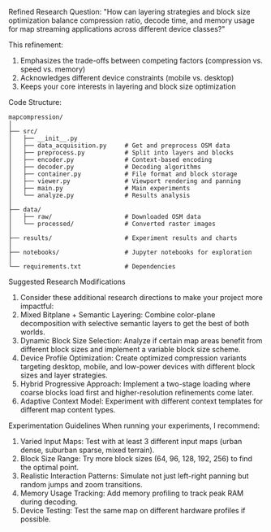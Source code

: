 Refined Research Question: "How can layering strategies and block size optimization balance compression ratio, decode time, and memory usage for map streaming applications across different device classes?"

This refinement:
1. Emphasizes the trade-offs between competing factors (compression vs. speed vs. memory)
2. Acknowledges different device constraints (mobile vs. desktop)
3. Keeps your core interests in layering and block size optimization

Code Structure:
```
mapcompression/
│
├── src/
│   ├── __init__.py
│   ├── data_acquisition.py     # Get and preprocess OSM data
│   ├── preprocess.py           # Split into layers and blocks
│   ├── encoder.py              # Context-based encoding
│   ├── decoder.py              # Decoding algorithms
│   ├── container.py            # File format and block storage
│   ├── viewer.py               # Viewport rendering and panning
│   ├── main.py                 # Main experiments
│   └── analyze.py              # Results analysis
│
├── data/
│   ├── raw/                    # Downloaded OSM data
│   └── processed/              # Converted raster images
│
├── results/                    # Experiment results and charts
│
├── notebooks/                  # Jupyter notebooks for exploration
│
└── requirements.txt            # Dependencies
```

Suggested Research Modifications

1. Consider these additional research directions to make your project more impactful:
2. Mixed Bitplane + Semantic Layering: Combine color-plane decomposition with selective semantic layers to get the best of both worlds.
3. Dynamic Block Size Selection: Analyze if certain map areas benefit from different block sizes and implement a variable block size scheme.
4. Device Profile Optimization: Create optimized compression variants targeting desktop, mobile, and low-power devices with different block sizes and layer strategies.
5. Hybrid Progressive Approach: Implement a two-stage loading where coarse blocks load first and higher-resolution refinements come later.
6. Adaptive Context Model: Experiment with different context templates for different map content types.

Experimentation Guidelines
When running your experiments, I recommend:

1. Varied Input Maps: Test with at least 3 different input maps (urban dense, suburban sparse, mixed terrain).
2. Block Size Range: Try more block sizes (64, 96, 128, 192, 256) to find the optimal point.
3. Realistic Interaction Patterns: Simulate not just left-right panning but random jumps and zoom transitions.
4. Memory Usage Tracking: Add memory profiling to track peak RAM during decoding.
5. Device Testing: Test the same map on different hardware profiles if possible.